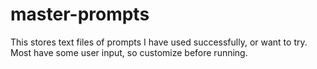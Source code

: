 # master-prompts
This stores text files of prompts I have used successfully, or want to try. Most have some user input, so customize before running.
